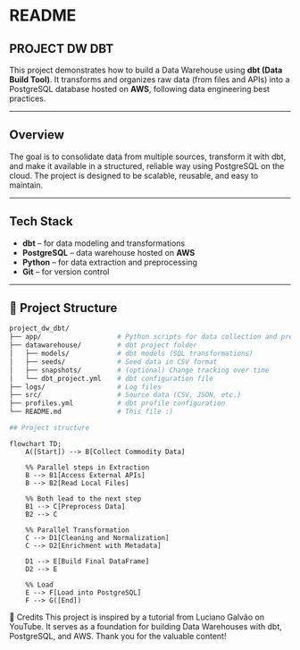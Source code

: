 # README
## PROJECT DW DBT

This project demonstrates how to build a Data Warehouse using **dbt (Data Build Tool)**. It transforms and organizes raw data (from files and APIs) into a PostgreSQL database hosted on **AWS**, following data engineering best practices.

---

## Overview

The goal is to consolidate data from multiple sources, transform it with dbt, and make it available in a structured, reliable way using PostgreSQL on the cloud. The project is designed to be scalable, reusable, and easy to maintain.

---

## Tech Stack

- **dbt** – for data modeling and transformations  
- **PostgreSQL** – data warehouse hosted on **AWS**  
- **Python** – for data extraction and preprocessing  
- **Git** – for version control  

---

## 📁 Project Structure

```bash
project_dw_dbt/
├── app/                   # Python scripts for data collection and preprocessing
├── datawarehouse/         # dbt project folder
│   ├── models/            # dbt models (SQL transformations)
│   ├── seeds/             # Seed data in CSV format
│   ├── snapshots/         # (optional) Change tracking over time
│   └── dbt_project.yml    # dbt configuration file
├── logs/                  # Log files
├── src/                   # Source data (CSV, JSON, etc.)
├── profiles.yml           # dbt profile configuration
└── README.md              # This file :)

## Project structure
```

```mermaid
flowchart TD;
    A([Start]) --> B[Collect Commodity Data]
    
    %% Parallel steps in Extraction
    B --> B1[Access External APIs]
    B --> B2[Read Local Files]
    
    %% Both lead to the next step
    B1 --> C[Preprocess Data]
    B2 --> C

    %% Parallel Transformation
    C --> D1[Cleaning and Normalization]
    C --> D2[Enrichment with Metadata]

    D1 --> E[Build Final DataFrame]
    D2 --> E

    %% Load
    E --> F[Load into PostgreSQL]
    F --> G([End])
```

🙌 Credits
This project is inspired by a tutorial from Luciano Galvão on YouTube. It serves as a foundation for building Data Warehouses with dbt, PostgreSQL, and AWS. Thank you for the valuable content!